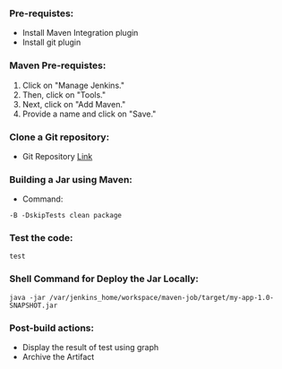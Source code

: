 ### Pre-requistes:
- Install Maven Integration plugin
- Install git plugin

### Maven Pre-requistes:
1. Click on "Manage Jenkins."
2. Then, click on "Tools."
3. Next, click on "Add Maven."
4. Provide a name and click on "Save."

### Clone a Git repository:
- Git Repository [Link](https://github.com/jenkins-docs/simple-java-maven-app)

### Building a Jar using Maven:
- Command:
```
-B -DskipTests clean package
```

### Test the code:
```
test
```

### Shell Command for Deploy the Jar Locally:
```
java -jar /var/jenkins_home/workspace/maven-job/target/my-app-1.0-SNAPSHOT.jar
```

### Post-build actions:
- Display the result of test using graph
- Archive the Artifact